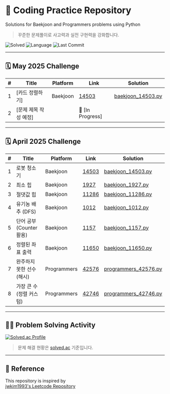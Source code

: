 # :brain: Coding Practice Repository
Solutions for Baekjoon and Programmers problems using Python

> 꾸준한 문제풀이로 사고력과 실전 구현력을 강화합니다.


![Solved](https://img.shields.io/badge/solved--problems-9-green)
![Language](https://img.shields.io/badge/language-python-blue)
![Last Commit](https://img.shields.io/github/last-commit/rohanudev/coding)

---

## 🗓 May 2025 Challenge

| #  | Title                        | Platform | Link | Solution |
|----|------------------------------|----------|------|----------|
| 1  | [카드 정렬하기]          | Baekjoon | [14503](https://www.acmicpc.net/problem/1715) | [baekjoon_14503.py](./algorithm/python/baekjoon_1715.py) |
| 2  | [문제 제목 작성 예정]        | |🔧 [In Progress]     |                                    
---

## 🗓 April 2025 Challenge

| #  | Title                        | Platform | Link | Solution |
|----|------------------------------|----------|------|----------|
| 1  | 로봇 청소기                  | Baekjoon | [14503](https://www.acmicpc.net/problem/14503) | [baekjoon_14503.py](./algorithm/python/baekjoon_14503.py) |
| 2  | 최소 힙                      | Baekjoon | [1927](https://www.acmicpc.net/problem/1927) | [baekjoon_1927.py](./algorithm/python/baekjoon_1927.py) |
| 3  | 절댓값 힙                    | Baekjoon | [11286](https://www.acmicpc.net/problem/11286) | [baekjoon_11286.py](./algorithm/python/baekjoon_11286.py) |
| 4  | 유기농 배추 (DFS)            | Baekjoon | [1012](https://www.acmicpc.net/problem/1012) | [baekjoon_1012.py](./algorithm/python/baekjoon_1012.py) |
| 5  | 단어 공부 (Counter 활용)     | Baekjoon | [1157](https://www.acmicpc.net/problem/1157) | [baekjoon_1157.py](./algorithm/python/baekjoon_1157.py) |
| 6  | 정렬된 좌표 출력             | Baekjoon | [11650](https://www.acmicpc.net/problem/11650) | [baekjoon_11650.py](./algorithm/python/baekjoon_11650.py) |
| 7  | 완주하지 못한 선수 (해시)     | Programmers | [42576](https://school.programmers.co.kr/learn/courses/30/lessons/42576) | [programmers_42576.py](./algorithm/python/programmers_42576.py) |
| 8  | 가장 큰 수 (정렬 커스텀)      | Programmers | [42746](https://school.programmers.co.kr/learn/courses/30/lessons/42746) | [programmers_42746.py](./algorithm/python/programmers_42746.py) |

---

## 👨‍💻 Problem Solving Activity

[![Solved.ac Profile](http://mazassumnida.wtf/api/v2/generate_badge?boj=rohanu)](https://solved.ac/rohanu)

> 문제 해결 현황은 [solved.ac](https://solved.ac/) 기준입니다.

---

## 🙌 Reference
This repository is inspired by  
[jwkim1993's Leetcode Repository](https://github.com/jwkim1993/leetcode)
